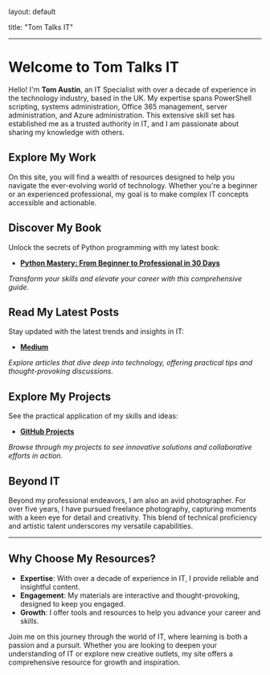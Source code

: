 layout: default

title: "Tom Talks IT"

---

# Welcome to Tom Talks IT

Hello! I'm **Tom Austin**, an IT Specialist with over a decade of experience in the technology industry, based in the UK. My expertise spans PowerShell scripting, systems administration, Office 365 management, server administration, and Azure administration. This extensive skill set has established me as a trusted authority in IT, and I am passionate about sharing my knowledge with others.

## **Explore My Work**

On this site, you will find a wealth of resources designed to help you navigate the ever-evolving world of technology. Whether you're a beginner or an experienced professional, my goal is to make complex IT concepts accessible and actionable.

## **Discover My Book**

Unlock the secrets of Python programming with my latest book:

- **[Python Mastery: From Beginner to Professional in 30 Days](https://www.amazon.com/dp/B0DCL1F5J2)**

*Transform your skills and elevate your career with this comprehensive guide.*

## **Read My Latest Posts**

Stay updated with the latest trends and insights in IT:

- **[Medium](https://medium.com/@TomTalksIT)**

*Explore articles that dive deep into technology, offering practical tips and thought-provoking discussions.*

## **Explore My Projects**

See the practical application of my skills and ideas:

- **[GitHub Projects](https://github.com/tomaustin94?tab=repositories)**

*Browse through my projects to see innovative solutions and collaborative efforts in action.*

## **Beyond IT**

Beyond my professional endeavors, I am also an avid photographer. For over five years, I have pursued freelance photography, capturing moments with a keen eye for detail and creativity. This blend of technical proficiency and artistic talent underscores my versatile capabilities.

---

## **Why Choose My Resources?**

- **Expertise**: With over a decade of experience in IT, I provide reliable and insightful content.
- **Engagement**: My materials are interactive and thought-provoking, designed to keep you engaged.
- **Growth**: I offer tools and resources to help you advance your career and skills.

Join me on this journey through the world of IT, where learning is both a passion and a pursuit. Whether you are looking to deepen your understanding of IT or explore new creative outlets, my site offers a comprehensive resource for growth and inspiration.
